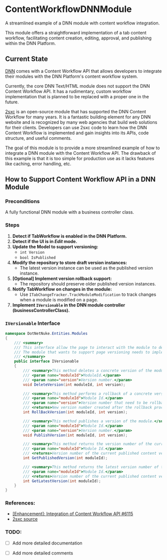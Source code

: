 # ContentWorkflowDNNModule

A streamlined example of a DNN module with content workflow integration.

This module offers a straightforward implementation of a tab content workflow, facilitating content creation, editing, approval, and publishing within the DNN Platform.

## Current State

[DNN](https://github.com/dnnsoftware/Dnn.Platform) comes with a Content Workflow API that allows developers to integrate their modules with the DNN Platform's content workflow system.

Currently, the core DNN Text/HTML module does not support the DNN Content Workflow API. It has a rudimentary, custom workflow implementation that is planned to be replaced with a proper one in the future.

[2sxc](https://github.com/2sic/2sxc) is an open-source module that has supported the DNN Content Workflow for many years. It is a fantastic building element for any DNN website and is recognized by many web agencies that build web solutions for their clients. Developers can use 2sxc code to learn how the DNN Content Workflow is implemented and gain insights into its APIs, code structure, and useful comments.

The goal of this module is to provide a more streamlined example of how to integrate a DNN module with the Content Workflow API. The drawback of this example is that it is too simple for production use as it lacks features like caching, error handling, etc.

## How to Support Content Workflow API in a DNN Module

### Preconditions

A fully functional DNN module with a business controller class.

### Steps

1. **Detect if TabWorkflow is enabled in the DNN Platform.**
2. **Detect if the UI is in *Edit* mode.**
3. **Update the Model to support versioning:**
   - `int Version`
   - `bool IsPublished`
4. **Modify the repository to store draft version instances:**
   - The latest version instance can be used as the published version instance.
5. **[Optional] Implement version rollback support:**
   - The repository should preserve older published version instances.
6. **Notify TabWorkflow on changes in the module:**
   - Use `ITabChangeTracker.TrackModuleModification` to track changes when a module is modified on a page.
7. **Implement `IVersionable` in the DNN module controller (businessControllerClass).**

### `IVersionable` Interface

```cs
namespace DotNetNuke.Entities.Modules
{
    /// <summary>
    /// This interface allow the page to interact with the module to delete/rollback or publish a specific version.
    /// The module that wants to support page versioning needs to implement it in the Business controller.
    /// </summary>
    public interface IVersionable
    {
        /// <summary>This method deletes a concrete version of the module.</summary>
        /// <param name="moduleId">ModuleId.</param>
        /// <param name="version">Version number.</param>
        void DeleteVersion(int moduleId, int version);

        /// <summary>This method performs a rollback of a concrete version of the module.</summary>
        /// <param name="moduleId">Module Id.</param>
        /// <param name="version">Version number that need to be rollback.</param>
        /// <returns>New version number created after the rollback process.</returns>
        int RollBackVersion(int moduleId, int version);

        /// <summary>This method publishes a version of the module.</summary>
        /// <param name="moduleId">Module Id.</param>
        /// <param name="version">Version number.</param>
        void PublishVersion(int moduleId, int version);

        /// <summary>This method returns the version number of the current published module version.</summary>
        /// <param name="moduleId">Module Id.</param>
        /// <returns>Version number of the current published content version.</returns>
        int GetPublishedVersion(int moduleId);

        /// <summary>This method returns the latest version number of the current module.</summary>
        /// <param name="moduleId">Module Id.</param>
        /// <returns>Version number of the current published content version.</returns>
        int GetLatestVersion(int moduleId);
    }
}
```






### References:

- [[Enhancement]: Integration of Content Workflow API #6115](https://github.com/dnnsoftware/Dnn.Platform/issues/6115)
- [2sxc source](https://github.com/2sic/2sxc)

### TODO:
- [ ] Add more detailed documentation
- [ ] Add more detailed comments

